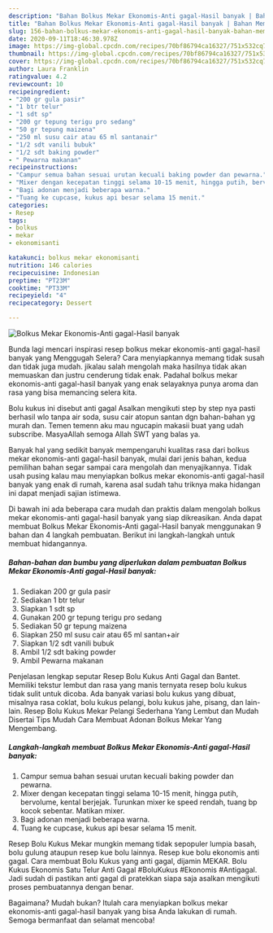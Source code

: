 ```yaml
---
description: "Bahan Bolkus Mekar Ekonomis-Anti gagal-Hasil banyak | Bahan Membuat Bolkus Mekar Ekonomis-Anti gagal-Hasil banyak Yang Enak Dan Lezat"
title: "Bahan Bolkus Mekar Ekonomis-Anti gagal-Hasil banyak | Bahan Membuat Bolkus Mekar Ekonomis-Anti gagal-Hasil banyak Yang Enak Dan Lezat"
slug: 156-bahan-bolkus-mekar-ekonomis-anti-gagal-hasil-banyak-bahan-membuat-bolkus-mekar-ekonomis-anti-gagal-hasil-banyak-yang-enak-dan-lezat
date: 2020-09-11T18:46:30.978Z
image: https://img-global.cpcdn.com/recipes/70bf86794ca16327/751x532cq70/bolkus-mekar-ekonomis-anti-gagal-hasil-banyak-foto-resep-utama.jpg
thumbnail: https://img-global.cpcdn.com/recipes/70bf86794ca16327/751x532cq70/bolkus-mekar-ekonomis-anti-gagal-hasil-banyak-foto-resep-utama.jpg
cover: https://img-global.cpcdn.com/recipes/70bf86794ca16327/751x532cq70/bolkus-mekar-ekonomis-anti-gagal-hasil-banyak-foto-resep-utama.jpg
author: Laura Franklin
ratingvalue: 4.2
reviewcount: 10
recipeingredient:
- "200 gr gula pasir"
- "1 btr telur"
- "1 sdt sp"
- "200 gr tepung terigu pro sedang"
- "50 gr tepung maizena"
- "250 ml susu cair atau 65 ml santanair"
- "1/2 sdt vanili bubuk"
- "1/2 sdt baking powder"
- " Pewarna makanan"
recipeinstructions:
- "Campur semua bahan sesuai urutan kecuali baking powder dan pewarna."
- "Mixer dengan kecepatan tinggi selama 10-15 menit, hingga putih, bervolume, kental berjejak. Turunkan mixer ke speed rendah, tuang bp kocok sebentar. Matikan mixer."
- "Bagi adonan menjadi beberapa warna."
- "Tuang ke cupcase, kukus api besar selama 15 menit."
categories:
- Resep
tags:
- bolkus
- mekar
- ekonomisanti

katakunci: bolkus mekar ekonomisanti 
nutrition: 146 calories
recipecuisine: Indonesian
preptime: "PT23M"
cooktime: "PT33M"
recipeyield: "4"
recipecategory: Dessert

---
```



![Bolkus Mekar Ekonomis-Anti gagal-Hasil banyak](https://img-global.cpcdn.com/recipes/70bf86794ca16327/751x532cq70/bolkus-mekar-ekonomis-anti-gagal-hasil-banyak-foto-resep-utama.jpg)

Bunda lagi mencari inspirasi resep bolkus mekar ekonomis-anti gagal-hasil banyak yang Menggugah Selera? Cara menyiapkannya memang tidak susah dan tidak juga mudah. jikalau salah mengolah maka hasilnya tidak akan memuaskan dan justru cenderung tidak enak. Padahal bolkus mekar ekonomis-anti gagal-hasil banyak yang enak selayaknya punya aroma dan rasa yang bisa memancing selera kita.

Bolu kukus ini disebut anti gagal Asalkan mengikuti step by step nya pasti berhasil wlo tanpa air soda, susu cair atopun santan dgn bahan-bahan yg murah dan. Temen temenn aku mau ngucapin makasii buat yang udah subscribe. MasyaAllah semoga Allah SWT yang balas ya.

Banyak hal yang sedikit banyak mempengaruhi kualitas rasa dari bolkus mekar ekonomis-anti gagal-hasil banyak, mulai dari jenis bahan, kedua pemilihan bahan segar sampai cara mengolah dan menyajikannya. Tidak usah pusing kalau mau menyiapkan bolkus mekar ekonomis-anti gagal-hasil banyak yang enak di rumah, karena asal sudah tahu triknya maka hidangan ini dapat menjadi sajian istimewa.


Di bawah ini ada beberapa cara mudah dan praktis dalam mengolah bolkus mekar ekonomis-anti gagal-hasil banyak yang siap dikreasikan. Anda dapat membuat Bolkus Mekar Ekonomis-Anti gagal-Hasil banyak menggunakan 9 bahan dan 4 langkah pembuatan. Berikut ini langkah-langkah untuk membuat hidangannya.

<!--inarticleads1-->

##### Bahan-bahan dan bumbu yang diperlukan dalam pembuatan Bolkus Mekar Ekonomis-Anti gagal-Hasil banyak:

1. Sediakan 200 gr gula pasir
1. Sediakan 1 btr telur
1. Siapkan 1 sdt sp
1. Gunakan 200 gr tepung terigu pro sedang
1. Sediakan 50 gr tepung maizena
1. Siapkan 250 ml susu cair atau 65 ml santan+air
1. Siapkan 1/2 sdt vanili bubuk
1. Ambil 1/2 sdt baking powder
1. Ambil  Pewarna makanan


Penjelasan lengkap seputar Resep Bolu Kukus Anti Gagal dan Bantet. Memiliki tekstur lembut dan rasa yang manis ternyata resep bolu kukus tidak sulit untuk dicoba. Ada banyak variasi bolu kukus yang dibuat, misalnya rasa coklat, bolu kukus pelangi, bolu kukus jahe, pisang, dan lain-lain. Resep Bolu Kukus Mekar Pelangi Sederhana Yang Lembut dan Mudah Disertai Tips Mudah Cara Membuat Adonan Bolkus Mekar Yang Mengembang. 

<!--inarticleads2-->

##### Langkah-langkah membuat Bolkus Mekar Ekonomis-Anti gagal-Hasil banyak:

1. Campur semua bahan sesuai urutan kecuali baking powder dan pewarna.
1. Mixer dengan kecepatan tinggi selama 10-15 menit, hingga putih, bervolume, kental berjejak. Turunkan mixer ke speed rendah, tuang bp kocok sebentar. Matikan mixer.
1. Bagi adonan menjadi beberapa warna.
1. Tuang ke cupcase, kukus api besar selama 15 menit.


Resep Bolu Kukus Mekar mungkin memang tidak sepopuler lumpia basah, bolu gulung ataupun resep kue bolu lainnya. Resep kue bolu ekonomis anti gagal. Cara membuat Bolu Kukus yang anti gagal, dijamin MEKAR. Bolu Kukus Ekonomis Satu Telur Anti Gagal #BoluKukus #Ekonomis #Antigagal. Jadi sudah di pastikan anti gagal di pratekkan siapa saja asalkan mengikuti proses pembuatannya dengan benar. 

Bagaimana? Mudah bukan? Itulah cara menyiapkan bolkus mekar ekonomis-anti gagal-hasil banyak yang bisa Anda lakukan di rumah. Semoga bermanfaat dan selamat mencoba!
